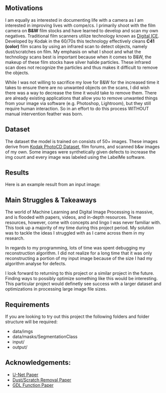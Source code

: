 ## Motivations

I am equally as interested in documenting life with a camera as I am interested in improving lives with compe/cs. I primarily shoot with the film camera on **B&W** film stocks and have learned to develop and scan my own negatives. Traditional film scanners utilize technology known as [Digital ICE](https://en.wikipedia.org/wiki/Digital_ICE). Developed by Kodak in the 60/70s this technology effectively cleans **C41 (color)** film scans by using an infrared scan to detect objects, namely dust/scratches on film. My emphasis on what I shoot and what the technology scans best is important because when it comes to B&W, the makeup of these film stocks have silver halide particles. These infrared scan does not recognize the particles and thus makes it difficult to remove the objects.

While I was not willing to sacrifice my love for B&W for the increased time it takes to ensure there are no unwanted objects on the scans, I did wish there was a way to decrease the time it would take to remove them. There are already existing applications that allow you to remove unwanted things from your image via software (e.g. Photoshop, Lightroom), but they still require human interaction. So in an effort to do this process WITHOUT manual intervention feather was born.

## Dataset

The dataset the model is trained on consists of 50+ images. These images derive from [Kodak PhotoCD Dataset](https://r0k.us/graphics/kodak/), film forums, and scanned b&w images of my own. Some images were synthetically given defects to increase the img count and every image was labeled using the LabelMe software.

## Results

Here is an example result from an input image:

## Main Struggles & Takeaways

The world of Machine Learning and Digital Image Processing is massive, and is flooded with papers, videos, and in-depth resources. These resources, however, come with concepts and lingo I was never familiar with. This took up a majority of my time during this project period. My solution was to tackle the ideas I struggled with as I came across them in my research.

In regards to my programming, lots of time was spent debugging my reconstruction algorithm. I did not realize for a long time that it was only reconstructing a portion of my input image because of the size I had my algorithm analyse for defects.

I look forward to returning to this project or a similar project in the future. Finding ways to possibly optimize something like this would be interesting. This particular project would definetly see success with a larger dataset and optimizations in processing large image file sizes.

## Requirements

If you are looking to try out this project the following folders and folder structure will be required:

- data/imgs
- data/masks/SegmentationClass
- input/
- output/

## Acknowledgements:

- [U-Net Paper](https://arxiv.org/abs/1505.04597)
- [Dust/Scratch Removal Paper](https://www.spiedigitallibrary.org/journals/journal-of-electronic-imaging/volume-17/issue-1/013010/Comprehensive-solutions-for-automatic-removal-of-dust-and-scratches-from/10.1117/1.2899845.short)
- [GDL Function Paper](https://arxiv.org/abs/1707.03237v3)
